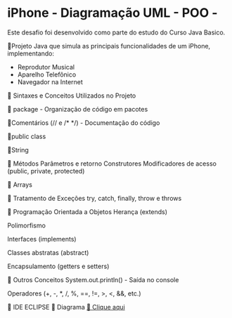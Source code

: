  # iPhone - Diagramação UML - POO  - 
 Este desafio foi desenvolvido como parte do estudo do Curso Java Basico.
 
 🔹Projeto Java que simula as principais funcionalidades de um iPhone, implementando:
- Reprodutor Musical
- Aparelho Telefônico
- Navegador na Internet

📌 Sintaxes e Conceitos Utilizados no Projeto

🔹 package - Organização de código em pacotes

🔹Comentários (// e /* */) - Documentação do código

🔹public class 

🔹String 

🔸 Métodos
Parâmetros e retorno
Construtores
Modificadores de acesso (public, private, protected)

🔸 Arrays

🔹 Tratamento de Exceções
try, catch, finally, throw e throws

🔸 Programação Orientada a Objetos
Herança (extends)

Polimorfismo

Interfaces (implements)

Classes abstratas (abstract)

Encapsulamento (getters e setters)

🔹 Outros Conceitos
System.out.println() - Saída no console

Operadores (+, -, *, /, %, ==, !=, >, <, &&, etc.)

🔹 IDE ECLIPSE
🔹 Diagrama [🔗 Clique aqui](https://github.com/silvialibras/dio-java-basico/blob/main/iphone-desafio/Diagrama%20-%20UML.png)
